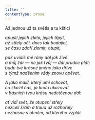 ```yaml
---
title: ''
contentType: prose
---
```


<section>

Až jednou už ta světla a tu kštici

_opustí jejich zlato, jejich třpyt,  
až střely očí, dnes tak bodající,  
se času zdaří zlomit, otupit,_

</section>

<section>

_pak uvidíš mé rány dál jak živé  
a můj žár — ne jak tvůj — dál prudce plát:  
budu tvé krásné jméno jako dříve  
s týmž nadšením vždy znovu opěvat._

</section>

<section>

_A jako malíř, který umí schovat,  
co zkazil čas, já budu ukazovat  
v básních tvou krásu nedotčenou dál:_

</section>

<section>

_ať vidí svět, že otupení střely  
nezcelí šrám a troud už rozhořelý  
nezhasne s ohněm, od kterého vzplál._

</section>
